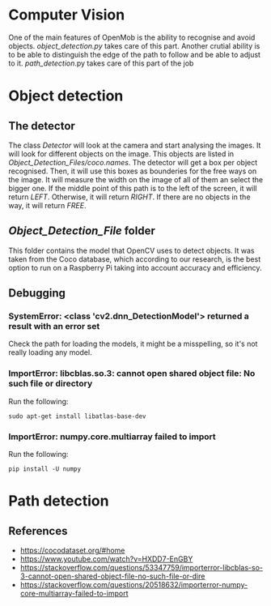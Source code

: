 # Computer Vision
One of the main features of OpenMob is the ability to recognise and avoid objects. _object_detection.py_ takes care of this part.
Another crutial ability is to be able to distinguish the edge of the path to follow and be able to adjust to it. _path_detection_.py takes care of this part of the job

# Object detection

## The detector
The class _Detector_ will look at the camera and start analysing the images. It will look for different objects on the image. This objects are listed in _Object_Detection_Files/coco.names_. The detector will get a box per object recognised. Then, it will use this boxes as bounderies for the free ways on the image. It will measure the width on the image of all of them an select the bigger one. If the middle point of this path is to the left of the screen, it will return _LEFT_. Otherwise, it will return _RIGHT_. If there are no objects in the way, it will return _FREE_.

## _Object_Detection_File_ folder
This folder contains the model that OpenCV uses to detect objects. It was taken from the Coco database, which according to our research, is the best option to run on a Raspberry Pi taking into account accuracy and efficiency.

## Debugging
### SystemError: <class 'cv2.dnn_DetectionModel'> returned a result with an error set
Check the path for loading the models, it might be a misspelling, so it's not really loading any model.

### ImportError: libcblas.so.3: cannot open shared object file: No such file or directory
Run the following:
```
sudo apt-get install libatlas-base-dev
```

### ImportError: numpy.core.multiarray failed to import
Run the following:
```
pip install -U numpy
```

# Path detection


## References
- https://cocodataset.org/#home
- https://www.youtube.com/watch?v=HXDD7-EnGBY
- https://stackoverflow.com/questions/53347759/importerror-libcblas-so-3-cannot-open-shared-object-file-no-such-file-or-dire
- https://stackoverflow.com/questions/20518632/importerror-numpy-core-multiarray-failed-to-import
